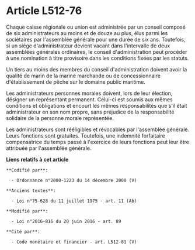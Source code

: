 # Article L512-76

Chaque caisse régionale ou union est administrée par un conseil composé de six administrateurs au moins et de douze au plus,
élus parmi les sociétaires par l'assemblée générale pour une durée de six ans. Toutefois, si un siège d'administrateur
devient vacant dans l'intervalle de deux assemblées générales ordinaires, le conseil d'administration peut procéder à une
nomination à titre provisoire dans les conditions fixées par les statuts.

Un tiers au moins des membres du conseil d'administration doivent avoir la qualité de marin de la marine marchande ou de
concessionnaire d'établissement de pêche sur le domaine public maritime.

Les administrateurs personnes morales doivent, lors de leur élection, désigner un représentant permanent. Celui-ci est soumis
aux mêmes conditions et obligations et encourt les mêmes responsabilités que s'il était administrateur en son nom propre,
sans préjudice de la responsabilité solidaire de la personne morale représentée.

Les administrateurs sont rééligibles et révocables par l'assemblée générale. Leurs fonctions sont gratuites. Toutefois, une
indemnité forfaitaire compensatrice du temps passé à l'exercice de leurs fonctions peut leur être attribuée par l'assemblée
générale.

**Liens relatifs à cet article**

	**Codifié par**:

	  - Ordonnance n°2000-1223 du 14 décembre 2000 (V)

	**Anciens textes**:

	  - Loi n°75-628 du 11 juillet 1975 - art. 11 (Ab)

	**Modifié par**:

	  - Loi n°2016-816 du 20 juin 2016 - art. 89

	**Cité par**:

	  - Code monétaire et financier - art. L512-81 (V)
